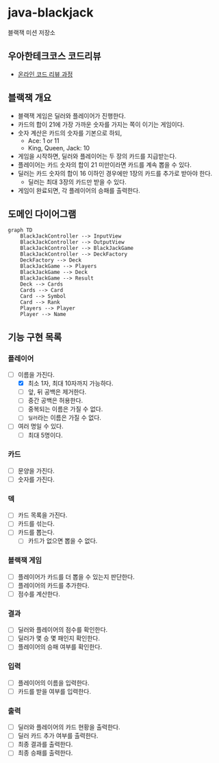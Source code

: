 # java-blackjack

블랙잭 미션 저장소

## 우아한테크코스 코드리뷰

- [온라인 코드 리뷰 과정](https://github.com/woowacourse/woowacourse-docs/blob/master/maincourse/README.md)

## 블랙잭 개요

- 블랙잭 게임은 딜러와 플레이어가 진행한다.
- 카드의 합이 21에 가장 가까운 숫자를 가지는 쪽이 이기는 게임이다.
- 숫자 계산은 카드의 숫자를 기본으로 하되,
  - Ace: 1 or 11
  - King, Queen, Jack: 10
- 게임을 시작하면, 딜러와 플레이어는 두 장의 카드를 지급받는다.
- 플레이어는 카드 숫자의 합이 21 미만이라면 카드를 계속 뽑을 수 있다.
- 딜러는 카드 숫자의 합이 16 이하인 경우에만 1장의 카드를 추가로 받아야 한다.
  - 딜러는 최대 3장의 카드만 받을 수 있다.
- 게임이 완료되면, 각 플레이어의 승패를 출력한다.

## 도메인 다이어그램

```mermaid
graph TD
    BlackJackController --> InputView
    BlackJackController --> OutputView
    BlackJackController --> BlackJackGame
    BlackJackController --> DeckFactory
    DeckFactory --> Deck
    BlackJackGame --> Players
    BlackJackGame --> Deck
    BlackJackGame --> Result
    Deck --> Cards
    Cards --> Card
    Card --> Symbol
    Card --> Rank
    Players --> Player
    Player --> Name
```

## 기능 구현 목록

### 플레이어

- [ ] 이름을 가진다.
  - [x] 최소 1자, 최대 10자까지 가능하다.
  - [ ] 앞, 뒤 공백은 제거한다.
  - [ ] 중간 공백은 허용한다.
  - [ ] 중복되는 이름은 가질 수 없다.
  - [ ] `딜러`라는 이름은 가질 수 없다.
- [ ] 여러 명일 수 있다.
  - [ ] 최대 5명이다.

### 카드

- [ ] 문양을 가진다.
- [ ] 숫자를 가진다.

### 덱

- [ ] 카드 목록을 가진다.
- [ ] 카드를 섞는다.
- [ ] 카드를 뽑는다.
  - [ ] 카드가 없으면 뽑을 수 없다.

### 블랙잭 게임

- [ ] 플레이어가 카드를 더 뽑을 수 있는지 판단한다.
- [ ] 플레이어의 카드를 추가한다.
- [ ] 점수를 계산한다.

### 결과

- [ ] 딜러와 플레이어의 점수를 확인한다.
- [ ] 딜러가 몇 승 몇 패인지 확인한다.
- [ ] 플레이어의 승패 여부를 확인한다.

### 입력

- [ ] 플레이어의 이름을 입력한다.
- [ ] 카드를 받을 여부를 입력한다.

### 출력

- [ ] 딜러와 플레이어의 카드 현황을 출력한다.
- [ ] 딜러 카드 추가 여부를 출력한다.
- [ ] 최종 결과를 출력한다.
- [ ] 최종 승패를 출력한다.
